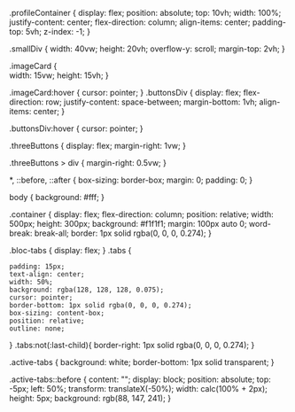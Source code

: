 .profileContainer {
    display: flex;
    position: absolute;
    top: 10vh;
    width: 100%;
    justify-content: center;
    flex-direction: column;
    align-items: center;
    padding-top: 5vh;
    z-index: -1;
  }
  
  .smallDiv {
    width: 40vw;
    height: 20vh;
    overflow-y: scroll;
    margin-top: 2vh;
  }

  .imageCard {   
   width: 15vw;
   height: 15vh;
  }

  .imageCard:hover {
    cursor: pointer;
  }
  .buttonsDiv {
    display: flex;
    flex-direction: row;
    justify-content: space-between;
    margin-bottom: 1vh;
    align-items: center;
  }

  .buttonsDiv:hover {
    cursor: pointer;
  }
  
  .threeButtons {
    display: flex;
    margin-right: 1vw;
  }
  
  .threeButtons > div {
    margin-right: 0.5vw;
  }
  
  



  *, ::before, ::after {
    box-sizing: border-box;
    margin: 0;
    padding: 0;
  }
  
  body {
    background: #fff;
  }
  
  .container {
    display: flex;
    flex-direction: column;
    position: relative;
    width: 500px;
    height: 300px;
    background: #f1f1f1;
    margin: 100px auto 0;
    word-break: break-all;
    border: 1px solid rgba(0, 0, 0, 0.274);
  }
  
  .bloc-tabs {
    display: flex;
  }
  .tabs {
  
    padding: 15px;
    text-align: center;
    width: 50%;
    background: rgba(128, 128, 128, 0.075);
    cursor: pointer;
    border-bottom: 1px solid rgba(0, 0, 0, 0.274);
    box-sizing: content-box;
    position: relative;
    outline: none;
  }
  .tabs:not(:last-child){
    border-right: 1px solid rgba(0, 0, 0, 0.274);
  }
  
  .active-tabs  {
    background: white;
    border-bottom: 1px solid transparent;
  }
  
  .active-tabs::before {
    content: "";
    display: block;
    position: absolute;
    top: -5px;
    left: 50%;
    transform: translateX(-50%);
    width: calc(100% + 2px);
    height: 5px;
    background: rgb(88, 147, 241);
  }
  
   